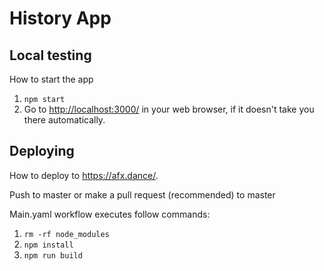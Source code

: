 # History App

## Local testing

How to start the app

1. `npm start`
2. Go to <http://localhost:3000/> in your web browser, if it doesn't take you there automatically.

## Deploying

How to deploy to <https://afx.dance/>.

Push to master or make a pull request (recommended) to master 

Main.yaml workflow executes follow commands:
1. `rm -rf node_modules`
2. `npm install`
3. `npm run build`

